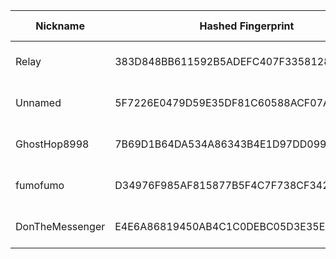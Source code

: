 | Nickname |  Hashed Fingerprint	| Or Addresses | Contact | Running | Flags | Last Seen | First Seen | Last Restarted | Advertised Bandwidth | Platform | Version | Version Status | Recommended Version | Verified hostnames | Exit policy |
|---|---|---|---|---|---|---|---|---|---|---|---|---|---|---|---|
|Relay | 383D848BB611592B5ADEFC407F3358128BCF1A4B | ["180.149.44.226:9001","[2a03:90c0:195::581]:443"] | tor@apt96.com | true | Running, V2Dir, Valid | 2025-10-18 05:00:00 | 2025-10-18 01:00:00 | 2025-10-18 00:12:22 | 0 | Tor 0.4.8.18 on Linux | 0.4.8.18 | recommended | true | N/A | ["reject *:*"]|
|Unnamed | 5F7226E0479D59E35DF81C60588ACF07AE780BEC | ["85.209.153.193:9001"] | N/A | false | Running, V2Dir, Valid | 2025-10-18 03:00:00 | 2025-10-18 03:00:00 | 2025-10-18 02:21:26 | 0 | Tor 0.4.8.10 on Linux | 0.4.8.10 | recommended | true | N/A | ["reject *:*"]|
|GhostHop8998 | 7B69D1B64DA534A86343B4E1D97DD099E96F30F6 | ["91.107.232.169:443","[2a01:4f8:1c1c:edf1::1]:443"] | height.beryl9037@eagereverest.com | true | Running, V2Dir, Valid | 2025-10-18 05:00:00 | 2025-10-18 02:00:00 | 2025-10-18 01:44:23 | 0 | Tor 0.4.8.19 on Linux | 0.4.8.19 | recommended | true | ["deu.letmego.me"] | ["reject *:*"]|
|fumofumo | D34976F985AF815877B5F4C7F738CF34244C8A28 | ["103.195.191.51:443","[2001:df4:c140:1f::3]:443"] | fumonion [] protonmail (dot) com | true | Running, V2Dir, Valid | 2025-10-18 05:00:00 | 2025-10-18 05:00:00 | 2025-10-18 04:06:28 | 0 | Tor 0.4.8.19 on Linux | 0.4.8.19 | recommended | true | N/A | ["reject *:*"]|
|DonTheMessenger | E4E6A86819450AB4C1C0DEBC05D3E35E31D5C629 | ["68.49.145.203:9001"] | u/Simply_Convoluted | false | Running, V2Dir, Valid | 2025-10-18 04:00:00 | 2025-10-18 01:00:00 | 2025-10-18 03:38:07 | 0 | Tor 0.4.8.19 on Linux | 0.4.8.19 | recommended | true | N/A | ["reject *:*"]|
